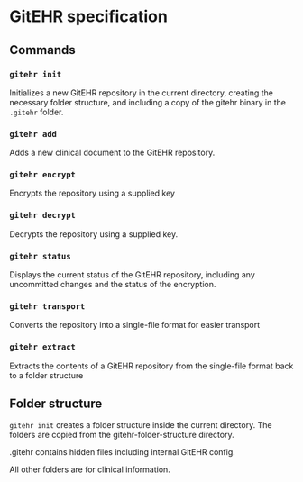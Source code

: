# GitEHR specification

## Commands

### `gitehr init`

Initializes a new GitEHR repository in the current directory, creating the necessary folder structure, and including a copy of the gitehr binary in the `.gitehr` folder.

### `gitehr add`

Adds a new clinical document to the GitEHR repository.

### `gitehr encrypt`

Encrypts the repository using a supplied key

### `gitehr decrypt`

Decrypts the repository using a supplied key.

### `gitehr status`

Displays the current status of the GitEHR repository, including any uncommitted changes and the status of the encryption.

### `gitehr transport`

Converts the repository into a single-file format for easier transport

### `gitehr extract`

Extracts the contents of a GitEHR repository from the single-file format back to a folder structure

## Folder structure

`gitehr init` creates a folder structure inside the current directory. The folders are copied from the gitehr-folder-structure directory.

.gitehr contains hidden files including internal GitEHR config.

All other folders are for clinical information.
